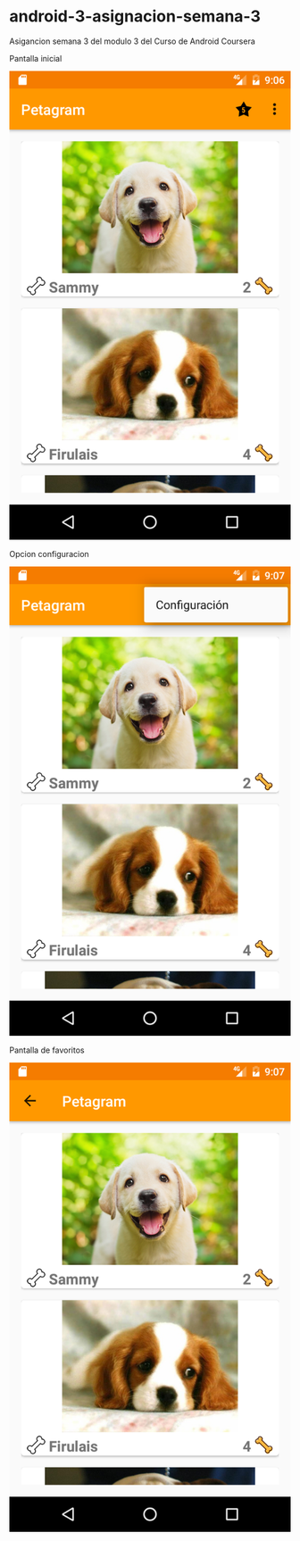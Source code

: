 # android-3-asignacion-semana-3
Asigancion semana 3 del modulo 3 del Curso de Android Coursera

Pantalla inicial

![alt tag](https://github.com/sysrock18/android-3-asignacion-semana-3/blob/master/Screenshot_1483969015.png)

Opcion configuracion

![alt tag](https://github.com/sysrock18/android-3-asignacion-semana-3/blob/master/Screenshot_1483969032.png)

Pantalla de favoritos

![alt tag](https://github.com/sysrock18/android-3-asignacion-semana-3/blob/master/Screenshot_1483969039.png)
